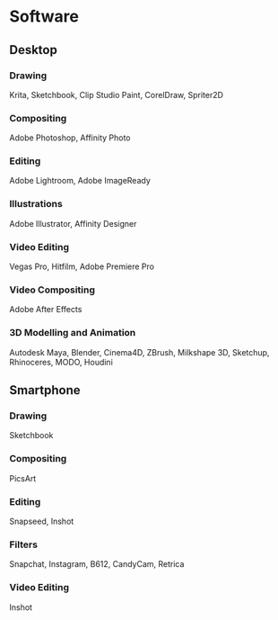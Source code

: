 # Software
## Desktop

### Drawing
Krita, Sketchbook, Clip Studio Paint, CorelDraw, Spriter2D
### Compositing
Adobe Photoshop, Affinity Photo
### Editing
Adobe Lightroom, Adobe ImageReady
### Illustrations
Adobe Illustrator, Affinity Designer
### Video Editing
Vegas Pro, Hitfilm, Adobe Premiere Pro
### Video Compositing
Adobe After Effects
### 3D Modelling and Animation
Autodesk Maya, Blender, Cinema4D, ZBrush, Milkshape 3D, Sketchup, Rhinoceres, MODO, Houdini

## Smartphone

### Drawing
Sketchbook
### Compositing
PicsArt
### Editing
Snapseed, Inshot
### Filters
Snapchat, Instagram, B612, CandyCam, Retrica
### Video Editing
Inshot